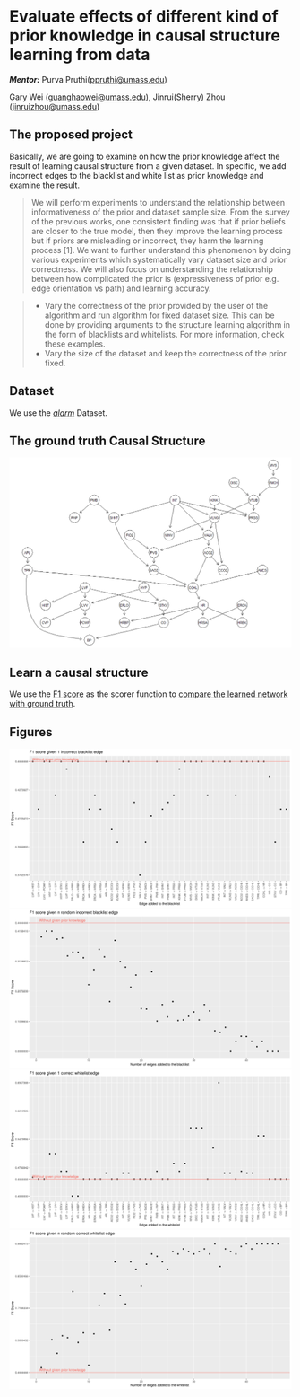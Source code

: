 # Evaluate effects of different kind of prior knowledge in causal structure learning from data
***Mentor:*** Purva Pruthi(ppruthi@umass.edu)

Gary Wei (guanghaowei@umass.edu), Jinrui(Sherry) Zhou (jinruizhou@umass.edu)

## The proposed project
Basically, we are going to examine on how the prior knowledge affect the result of learning causal structure from a given dataset. In specific, we add incorrect edges to the blacklist and white list as prior knowledge and examine the result.

> We will perform experiments to understand the relationship between informativeness of the prior and dataset sample size. From the survey of the previous works, one consistent finding was that if prior beliefs are closer to the true model, then they improve the learning process but if priors are misleading or incorrect, they harm the learning process [1]. We want to further understand this phenomenon by doing various experiments which systematically vary dataset size and prior correctness. We will also focus on understanding the relationship between how complicated the prior is (expressiveness of prior e.g. edge orientation vs path) and learning accuracy.

> - Vary the correctness of the prior provided by the user of the algorithm and run algorithm for fixed dataset size. This can be done by providing arguments to the structure learning algorithm in the form of blacklists and whitelists. For more information, check these examples.
> - Vary the size of the dataset and keep the correctness of the prior fixed. 



## Dataset
We use the [*alarm*](https://www.bnlearn.com/documentation/man/alarm.html) Dataset.

## The ground truth Causal Structure
![ground_truth_dag](figures/alarm_ground_truth_dag.png)

## Learn a causal structure
We use the [F1 score](https://en.wikipedia.org/wiki/F-score) as the scorer function to [compare the learned network with ground truth](https://www.bnlearn.com/examples/compare-dags/). 

## Figures
![F1 score given 1 incorrect blacklist edge](figures/blacklist_1_f1.png)
![F1 score given n random incorrect blacklist edge](figures/blacklist_n_f1.png)
![F1 score given 1 correct whitelist edge](figures/whitelist_c1_f1.png)
![F1 score given n random correct whitelist edge](figures/whitelist_cn_f1.png)
